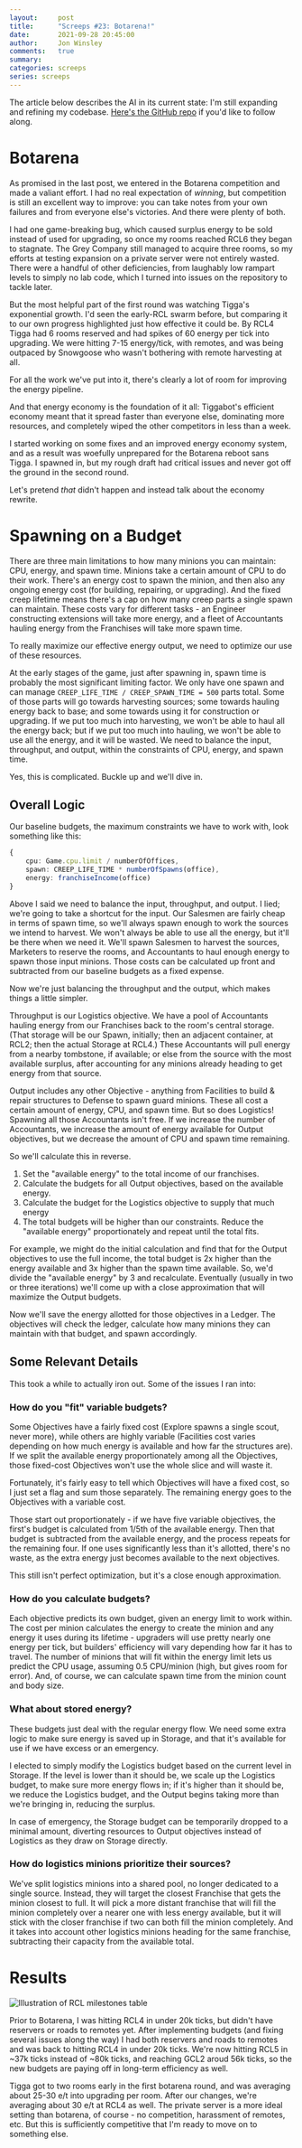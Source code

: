 ```yaml
---
layout:     post
title:      "Screeps #23: Botarena!"
date:       2021-09-28 20:45:00
author:     Jon Winsley
comments:   true
summary:    
categories: screeps
series: screeps
---
```


The article below describes the AI in its current state: I'm still expanding and refining my codebase. [Here's the GitHub repo](https://github.com/glitchassassin/screeps) if you'd like to follow along.

# Botarena

As promised in the last post, we entered in the Botarena competition and made a valiant effort. I had no real expectation of *winning*, but competition is still an excellent way to improve: you can take notes from your own failures and from everyone else's victories. And there were plenty of both.

I had one game-breaking bug, which caused surplus energy to be sold instead of used for upgrading, so once my rooms reached RCL6 they began to stagnate. The Grey Company still managed to acquire three rooms, so my efforts at testing expansion on a private server were not entirely wasted. There were a handful of other deficiencies, from laughably low rampart levels to simply no lab code, which I turned into issues on the repository to tackle later.

But the most helpful part of the first round was watching Tigga's exponential growth. I'd seen the early-RCL swarm before, but comparing it to our own progress highlighted just how effective it could be. By RCL4 Tigga had 6 rooms reserved and had spikes of 60 energy per tick into upgrading. We were hitting 7-15 energy/tick, with remotes, and was being outpaced by Snowgoose who wasn't bothering with remote harvesting at all.

For all the work we've put into it, there's clearly a lot of room for improving the energy pipeline.

And that energy economy is the foundation of it all: Tiggabot's efficient economy meant that it spread faster than everyone else, dominating more resources, and completely wiped the other competitors in less than a week.

I started working on some fixes and an improved energy economy system, and as a result was woefully unprepared for the Botarena reboot sans Tigga. I spawned in, but my rough draft had critical issues and never got off the ground in the second round. 

Let's pretend *that* didn't happen and instead talk about the economy rewrite.

# Spawning on a Budget

There are three main limitations to how many minions you can maintain: CPU, energy, and spawn time. Minions take a certain amount of CPU to do their work. There's an energy cost to spawn the minion, and then also any ongoing energy cost (for building, repairing, or upgrading). And the fixed creep lifetime means there's a cap on how many creep parts a single spawn can maintain. These costs vary for different tasks - an Engineer constructing extensions will take more energy, and a fleet of Accountants hauling energy from the Franchises will take more spawn time.

To really maximize our effective energy output, we need to optimize our use of these resources.

At the early stages of the game, just after spawning in, spawn time is probably the most significant limiting factor. We only have one spawn and can manage `CREEP_LIFE_TIME / CREEP_SPAWN_TIME = 500` parts total. Some of those parts will go towards harvesting sources; some towards hauling energy back to base; and some towards using it for construction or upgrading. If we put too much into harvesting, we won't be able to haul all the energy back; but if we put too much into hauling, we won't be able to use all the energy, and it will be wasted. We need to balance the input, throughput, and output, within the constraints of CPU, energy, and spawn time.

Yes, this is complicated. Buckle up and we'll dive in.

## Overall Logic

Our baseline budgets, the maximum constraints we have to work with, look something like this:

```typescript
{
    cpu: Game.cpu.limit / numberOfOffices,
    spawn: CREEP_LIFE_TIME * numberOfSpawns(office),
    energy: franchiseIncome(office)
}
```

Above I said we need to balance the input, throughput, and output. I lied; we're going to take a shortcut for the input. Our Salesmen are fairly cheap in terms of spawn time, so we'll always spawn enough to work the sources we intend to harvest. We won't always be able to use all the energy, but it'll be there when we need it. We'll spawn Salesmen to harvest the sources, Marketers to reserve the rooms, and Accountants to haul enough energy to spawn those input minions. Those costs can be calculated up front and subtracted from our baseline budgets as a fixed expense.

Now we're just balancing the throughput and the output, which makes things a little simpler.

Throughput is our Logistics objective. We have a pool of Accountants hauling energy from our Franchises back to the room's central storage. (That storage will be our Spawn, initially; then an adjacent container, at RCL2; then the actual Storage at RCL4.) These Accountants will pull energy from a nearby tombstone, if available; or else from the source with the most available surplus, after accounting for any minions already heading to get energy from that source.

Output includes any other Objective - anything from Facilities to build & repair structures to Defense to spawn guard minions. These all cost a certain amount of energy, CPU, and spawn time. But so does Logistics! Spawning all those Accountants isn't free. If we increase the number of Accountants, we increase the amount of energy available for Output objectives, but we decrease the amount of CPU and spawn time remaining.

So we'll calculate this in reverse.

1. Set the "available energy" to the total income of our franchises.
1. Calculate the budgets for all Output objectives, based on the available energy.
1. Calculate the budget for the Logistics objective to supply that much energy
1. The total budgets will be higher than our constraints. Reduce the "available energy" proportionately and repeat until the total fits.

For example, we might do the initial calculation and find that for the Output objectives to use the full income, the total budget is 2x higher than the energy available and 3x higher than the spawn time available. So, we'd divide the "available energy" by 3 and recalculate. Eventually (usually in two or three iterations) we'll come up with a close approximation that will maximize the Output budgets.

Now we'll save the energy allotted for those objectives in a Ledger. The objectives will check the ledger, calculate how many minions they can maintain with that budget, and spawn accordingly.

## Some Relevant Details

This took a while to actually iron out. Some of the issues I ran into:

### How do you "fit" variable budgets?

Some Objectives have a fairly fixed cost (Explore spawns a single scout, never more), while others are highly variable (Facilities cost varies depending on how much energy is available and how far the structures are). If we split the available energy proportionately among all the Objectives, those fixed-cost Objectives won't use the whole slice and will waste it.

Fortunately, it's fairly easy to tell which Objectives will have a fixed cost, so I just set a flag and sum those separately. The remaining energy goes to the Objectives with a variable cost.

Those start out proportionately - if we have five variable objectives, the first's budget is calculated from 1/5th of the available energy. Then that budget is subtracted from the available energy, and the process repeats for the remaining four. If one uses significantly less than it's allotted, there's no waste, as the extra energy just becomes available to the next objectives.

This still isn't perfect optimization, but it's a close enough approximation.

### How do you calculate budgets?

Each objective predicts its own budget, given an energy limit to work within. The cost per minion calculates the energy to create the minion and any energy it uses during its lifetime - upgraders will use pretty nearly one energy per tick, but builders' efficiency will vary depending how far it has to travel. The number of minions that will fit within the energy limit lets us predict the CPU usage, assuming 0.5 CPU/minion (high, but gives room for error). And, of course, we can calculate spawn time from the minion count and body size.

### What about stored energy?

These budgets just deal with the regular energy flow. We need some extra logic to make sure energy is saved up in Storage, and that it's available for use if we have excess or an emergency.

I elected to simply modify the Logistics budget based on the current level in Storage. If the level is lower than it should be, we scale up the Logistics budget, to make sure more energy flows in; if it's higher than it should be, we reduce the Logistics budget, and the Output begins taking more than we're bringing in, reducing the surplus.

In case of emergency, the Storage budget can be temporarily dropped to a minimal amount, diverting resources to Output objectives instead of Logistics as they draw on Storage directly.

### How do logistics minions prioritize their sources?

We've split logistics minions into a shared pool, no longer dedicated to a single source. Instead, they will target the closest Franchise that gets the minion closest to full. It will pick a more distant franchise that will fill the minion completely over a nearer one with less energy available, but it will stick with the closer franchise if two can both fill the minion completely. And it takes into account other logistics minions heading for the same franchise, subtracting their capacity from the available total.

# Results

![Illustration of RCL milestones table](/assets/screeps-spawning-budget-1.png)

Prior to Botarena, I was hitting RCL4 in under 20k ticks, but didn't have reservers or roads to remotes yet. After implementing budgets (and fixing several issues along the way) I had both reservers and roads to remotes and was back to hitting RCL4 in under 20k ticks. We're now hitting RCL5 in ~37k ticks instead of ~80k ticks, and reaching GCL2 aroud 56k ticks, so the new budgets are paying off in long-term efficiency as well.

Tigga got to two rooms early in the first botarena round, and was averaging about 25-30 e/t into upgrading per room. After our changes, we're averaging about 30 e/t at RCL4 as well. The private server is a more ideal setting than botarena, of course - no competition, harassment of remotes, etc. But this is sufficiently competitive that I'm ready to move on to something else.